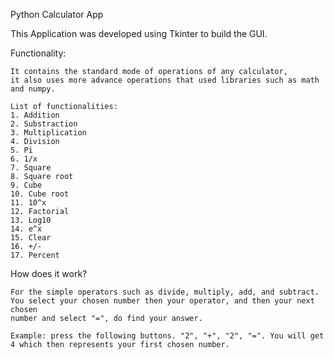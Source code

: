 Python Calculator App

This Application was developed using Tkinter to build the GUI.

Functionality:

    It contains the standard mode of operations of any calculator, 
    it also uses more advance operations that used libraries such as math and numpy. 

    List of functionalities:
    1. Addition
    2. Substraction
    3. Multiplication
    4. Division
    5. Pi
    6. 1/x
    7. Square
    8. Square root
    9. Cube
    10. Cube root
    11. 10^x
    12. Factorial
    13. Log10
    14. e^x
    15. Clear
    16. +/-
    17. Percent

How does it work?

    For the simple operators such as divide, multiply, add, and subtract. 
    You select your chosen number then your operator, and then your next chosen 
    number and select "=", do find your answer.

    Example: press the following buttons. "2", "+", "2", "=". You will get 4 which then represents your first chosen number.


    


